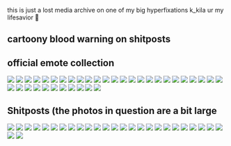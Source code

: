 this is just a lost media archive on one of my big hyperfixations
k_kila ur my lifesavior 🙏

## cartoony blood warning on shitposts

## official emote collection

![](https://files.catbox.moe/t69018.png) ![](https://files.catbox.moe/gk3tn9.png) ![](https://files.catbox.moe/ry190m.png) ![](https://files.catbox.moe/e4js6b.png) ![](https://files.catbox.moe/revltd.png) ![](https://files.catbox.moe/h656os.png) ![](https://files.catbox.moe/2vjpyl.png) ![](https://files.catbox.moe/r013fk.png) ![](https://files.catbox.moe/lgmsji.png) ![](https://files.catbox.moe/xsilcs.png) ![](https://files.catbox.moe/8ea0y7.png) ![](https://files.catbox.moe/pvff1h.png) ![](https://files.catbox.moe/rcthip.png) ![](https://files.catbox.moe/eldecy.png) ![](https://files.catbox.moe/fr7ej8.png) ![](https://files.catbox.moe/xtmgfv.png) ![](https://files.catbox.moe/16hobw.png) ![](https://files.catbox.moe/7zncnb.png) ![](https://files.catbox.moe/lp97vv.png) ![](https://files.catbox.moe/qlsq5m.png) ![](https://files.catbox.moe/mg1n8v.gif) ![](https://files.catbox.moe/6y4blu.png) ![](https://files.catbox.moe/4ohuf5.png) ![](https://files.catbox.moe/2k6yod.png) ![](https://files.catbox.moe/9vkiyj.png) ![](https://files.catbox.moe/41q9px.png) ![](https://files.catbox.moe/zssiis.png) ![](https://files.catbox.moe/h71cmw.png) ![](https://files.catbox.moe/m1ovss.png) ![](https://files.catbox.moe/3b0inj.png) ![](https://files.catbox.moe/555w36.png) ![](https://files.catbox.moe/l4kt5q.png) ![](https://files.catbox.moe/6chjpe.png) ![](https://files.catbox.moe/mahysy.png) ![](https://files.catbox.moe/imqrm9.png) ![](https://files.catbox.moe/2wmqcy.png)


## Shitposts (the photos in question are a bit large

![](https://files.catbox.moe/fjqjtq.png) ![](https://files.catbox.moe/vinodz.png) ![](https://files.catbox.moe/j4rb9h.png) ![](https://files.catbox.moe/2rjj13.png) ![](https://files.catbox.moe/xufek7.png) ![](https://files.catbox.moe/84h25o.png) ![](https://files.catbox.moe/jc3xjq.png) ![](https://files.catbox.moe/wfgcsf.png) ![](https://files.catbox.moe/kcw0gj.png) ![](https://files.catbox.moe/glc7da.png) ![](https://files.catbox.moe/jjek38.png) ![](https://files.catbox.moe/6zw1bn.png) ![](https://files.catbox.moe/u4irwh.png) ![](https://files.catbox.moe/gnn0wb.png) ![](https://files.catbox.moe/a15g9l.png) ![](https://files.catbox.moe/1uyv8q.png) ![](https://files.catbox.moe/tkr8nf.png) ![](https://files.catbox.moe/drbpxb.png) ![](https://files.catbox.moe/5knu82.png) ![](https://files.catbox.moe/thuqg7.png) ![](https://files.catbox.moe/o4b8wr.png) ![](https://files.catbox.moe/mhz11b.png) ![](https://files.catbox.moe/eltud4.png) ![](https://files.catbox.moe/k1f0jp.png) ![](https://files.catbox.moe/2a41e7.png) ![](https://files.catbox.moe/t1g48f.png) ![](https://files.catbox.moe/awwz83.png)
